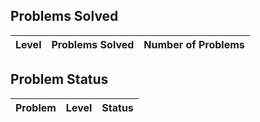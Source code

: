 Problems Solved
---
|Level|Problems Solved|Number of Problems|
|-----|---------------|------------------|



Problem Status
---
|Problem|Level|Status|
|-------|-----|------|
